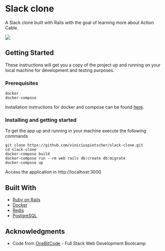 # Slack clone

A Slack clone built with Rails with the goal of learning more about Action Cable.

![](https://thumbs.gfycat.com/FavoriteUnconsciousFallowdeer-size_restricted.gif)

## Getting Started

These instructions will get you a copy of the project up and running on your local machine for development and testing purposes.

### Prerequisites

```
docker
docker-compose
```
Installation instructions for docker and compose can be found [here](https://docs.docker.com/install).

### Installing and getting started

To get the app up and running in your machine execute the following commands

```shell
git clone https://github.com/viniciuspietscher/slack-clone.git
cd slack-clone
docker-compose build
docker-compose run --rm web rails db:create db:migrate
docker-compose up
```

Access the application in http://localhost:3000



## Built With

* [Ruby on Rails](http://rubyonrails.org)
* [Docker](https://docker.com)
* [Redis](https://redis.io/)
* [PostgreSQL](https://www.postgresql.org/)


## Acknowledgments

* Code from [OneBitCode](https://onebitcode.com) - Full Stack Web Development Bootcamp
